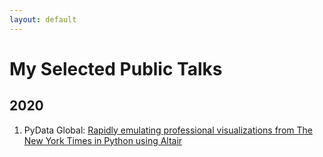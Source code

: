 ```yaml
---
layout: default
---
```

# My Selected Public Talks

## 2020

1. PyData Global: [
Rapidly emulating professional visualizations from The New York Times in Python using Altair
](https://armsp.github.io/talks/pydataglobal-2020/)